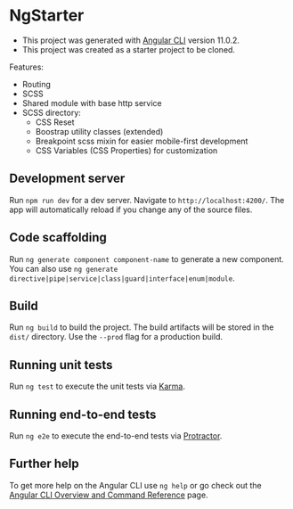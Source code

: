 # NgStarter

* This project was generated with [Angular CLI](https://github.com/angular/angular-cli) version 11.0.2.
* This project was created as a starter project to be cloned.

Features:
* Routing
* SCSS
* Shared module with base http service
* SCSS directory:
    * CSS Reset
    * Boostrap utility classes (extended)
    * Breakpoint scss mixin for easier mobile-first development
    * CSS Variables (CSS Properties) for customization


## Development server

Run `npm run dev` for a dev server. Navigate to `http://localhost:4200/`. The app will automatically reload if you change any of the source files.

## Code scaffolding

Run `ng generate component component-name` to generate a new component. You can also use `ng generate directive|pipe|service|class|guard|interface|enum|module`.

## Build

Run `ng build` to build the project. The build artifacts will be stored in the `dist/` directory. Use the `--prod` flag for a production build.

## Running unit tests

Run `ng test` to execute the unit tests via [Karma](https://karma-runner.github.io).

## Running end-to-end tests

Run `ng e2e` to execute the end-to-end tests via [Protractor](http://www.protractortest.org/).

## Further help

To get more help on the Angular CLI use `ng help` or go check out the [Angular CLI Overview and Command Reference](https://angular.io/cli) page.
